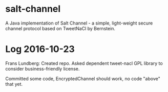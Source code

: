 salt-channel
============

A Java implementation of Salt Channel - a simple, 
light-weight secure channel protocol based on TweetNaCl by Bernstein.


Log 2016-10-23
==============

Frans Lundberg: Created repo. Asked dependent tweet-nacl GPL library
to consider business-friendly license.

Committed some code, EncryptedChannel should work, no code "above" that yet.


